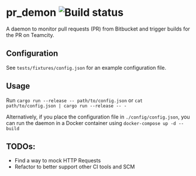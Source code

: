 # pr_demon ![Build status](https://travis-ci.org/lawliet89/pr_demon.svg)
A daemon to monitor pull requests (PR) from Bitbucket and trigger builds for the PR on Teamcity.

## Configuration
See `tests/fixtures/config.json` for an example configuration file.

## Usage
Run `cargo run --release -- path/to/config.json` or `cat path/to/config.json | cargo run --release -- -`

Alternatively, if you place the configuration file in `./config/config.json`, you can run the daemon in a Docker
container using `docker-compose up -d --build`

## TODOs:
 - Find a way to mock HTTP Requests
 - Refactor to better support other CI tools and SCM
